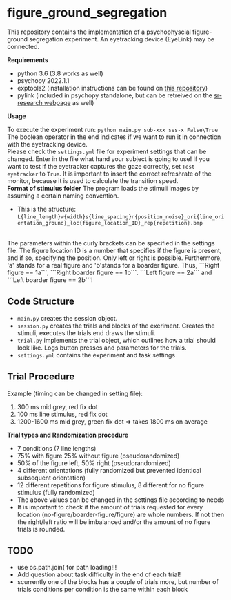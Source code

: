 # figure_ground_segregation

This repository contains the implementation of a psychophyscial figure-ground segregation experiment. An eyetracking device (EyeLink) may be connected. 

**Requirements**

- python 3.6 (3.8 works as well)
- psychopy 2022.1.1
- exptools2 (installation instructions can be found on [this repository](https://github.com/VU-Cog-Sci/exptools2))
- pylink (included in psychopy standalone, but can be retreived on the [sr-research webpage](https://www.sr-support.com/thread-48.html) as well)

**Usage**

To execute the experiment run: ```python main.py sub-xxx ses-x False\True``` <br>
The boolean operator in the end indicates if we want to run it in connection with the eyetracking device.
<br>
Please check the ```settings.yml``` file for experiment settings that can be changed. Enter in the file what hand your subject is going to use! If you want to test if the eyetracker captures the gaze correctly, set ```Test eyetracker``` to ```True```. It is important to insert the correct refreshrate of the monitor, because it is used to calculate the transition speed.
<br>
**Format of stimulus folder**
The program loads the stimuli images by assuming a certain naming convention. 
- This is the structure: ```L{line_length}w{width}s{line_spacing}n{position_noise}_ori{line_orientation_ground}_loc{figure_location_ID}_rep{repetition}.bmp```

<br>
The parameters within the curly brackets can be specified in the settings file. The figure location ID is a number that specifies if the figure is present, and if so, specifying the position. Only left or right is possible. Furthermore, 'a' stands for a real figure and 'b'stands for a boarder figure. Thus, ```Right figure == 1a```, ```Right boarder figure == 1b```. ```Left figure == 2a``` and ```Left boarder figure == 2b```! 


## Code Structure
- ```main.py``` creates the session object.
- ```session.py``` creates the trials and blocks of the exeriment. Creates the stimuli, executes the trials end draws the stimuli.
- ```trial.py``` implements the trial object, which outlines how a trial should look like. Logs button presses and parameters for the trials. 
- ```settings.yml``` contains the experiment and task settings


## Trial Procedure
Example (timing can be changed in setting file): 
1. 300 ms mid grey, red fix dot
2. 100 ms line stimulus, red fix dot
3. 1200-1600 ms mid grey, green fix dot
=> takes 1800 ms on average

**Trial types and Randomization procedure**

- 7 conditions (7 line lengths)
- 75% with figure 25% without figure (pseudorandomized)
- 50% of the figure left, 50% right (pseudorandomized)
- 4 different orientations (fully randomized but prevented identical subsequent orientation)
- 12 different repetitions for figure stimulus, 8 different for no figure stimulus (fully randomized)
- The above values can be changed in the settings file according to needs
- It is important to check if the amount of trials requested for every location (no-figure/boarder-figure/figure) are whole numbers. If not then the right/left ratio will be imbalanced and/or the amount of no figure trials is rounded.



## TODO

- use os.path.join( for path loading!!!
- Add question about task difficulty in the end of each trial!
- scurrently one of the blocks has a couple of trials more, but number of trials conditions per condition is the same within each block
